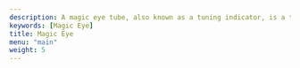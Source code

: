 ```yaml
---
description: A magic eye tube, also known as a tuning indicator, is a type of vacuum tube that visually displays the amplitude of an electronic signal, such as an audio output or radio-frequency signal strength. These devices were frequently used in radio equipment to enable more precise station tuning.
keywords: [Magic Eye]
title: Magic Eye
menu: "main"
weight: 5
---
```

